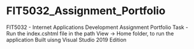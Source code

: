 # FIT5032_Assignment_Portfolio
FIT5032 - Internet Applications Development
Assignment Portfolio Task - 
Run the index.cshtml file in the path View -> Home folder, to run the application
Built uisng Visual Studio 2019 Edition
